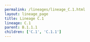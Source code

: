 ```yaml
---
permalink: /lineages/lineage_C.1.html
layout: lineage_page
title: Lineage C.1
lineage: C.1
parent: B.1.1.1
children: ['C.1', 'C.1.1']
---
```

